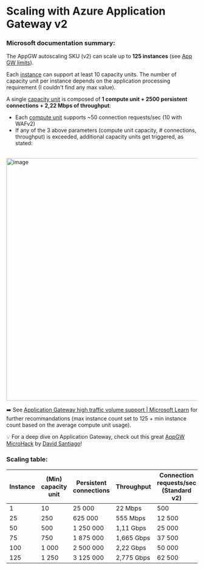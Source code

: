 # Scaling with Azure Application Gateway v2

### Microsoft documentation summary:

The AppGW autoscaling SKU (v2) can scale up to **125 instances** (see [App GW limits](https://learn.microsoft.com/en-us/azure/azure-resource-manager/management/azure-subscription-service-limits#application-gateway-limits)).

Each [instance](https://learn.microsoft.com/en-us/azure/application-gateway/understanding-pricing#instance-count) can support at least 10 capacity units. The number of capacity unit per instance depends on the application processing requirement (I couldn't find any max value).

A single [capacity unit](https://learn.microsoft.com/en-us/azure/application-gateway/understanding-pricing#capacity-unit) is composed of **1 compute unit + 2500 persistent connections + 2,22 Mbps of throughput**:

- Each [compute unit](https://learn.microsoft.com/en-us/azure/application-gateway/understanding-pricing#compute-unit) supports ~50 connection requests/sec (10 with WAFv2)
- If any of the 3 above parameters (compute unit capacity, # connections, throughput) is exceeded, additional capacity units get triggered, as stated: 

&emsp;<img width="639" alt="image" src="https://user-images.githubusercontent.com/110976272/217456836-0f1849e5-e82c-4ca1-b1d8-6084f847c13a.png">

:arrow_right: See [Application Gateway high traffic volume support | Microsoft Learn](https://learn.microsoft.com/en-us/azure/application-gateway/high-traffic-support#scaling-for-application-gateway-v1-sku-standardwaf-sku) for further recommandations (max instance count set to 125 + min instance count based on the average compute unit usage).

💡 For a deep dive on Application Gateway, check out this great [AppGW MicroHack](https://github.com/dawlysd/azure-application-gateway-microhack) by [David Santiago](https://github.com/davidsntg)!

### Scaling table:

| Instance | (Min) capacity unit | Persistent connections | Throughput | Connection requests/sec (Standard v2) | Connection request/sec (WAF v2) |
|---|---|---|---|---|---|
| 1 | 10 | 25 000 | 22 Mbps | 500 | 100 |
| 25 | 250 | 625 000 | 555 Mbps | 12 500 | 2 500 |
| 50 | 500 | 1 250 000 | 1,11 Gbps | 25 000 | 5 000 |
| 75 | 750 | 1 875 000 | 1,665 Gbps | 37 500 | 7 500 |
| 100 | 1 000 | 2 500 000 | 2,22 Gbps | 50 000 | 10 000 |
| 125 | 1 250 | 3 125 000 | 2,775 Gbps | 62 500 |12 500 |
